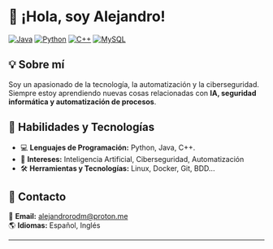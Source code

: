 # 👋 ¡Hola, soy Alejandro!

[![Java](https://img.shields.io/badge/Java-%23ED8B00.svg?logo=openjdk&logoColor=white)](#) 
[![Python](https://img.shields.io/badge/Python-3776AB?logo=python&logoColor=fff)](#)
[![C++](https://img.shields.io/badge/C++-%2300599C.svg?logo=c%2B%2B&logoColor=white)](#)
[![MySQL](https://img.shields.io/badge/MySQL-4479A1?logo=mysql&logoColor=fff)](#)

## 💡 Sobre mí
Soy un apasionado de la tecnología, la automatización y la ciberseguridad. Siempre estoy aprendiendo nuevas cosas relacionadas con **IA, seguridad informática y automatización de procesos**.

## 🚀 Habilidades y Tecnologías
- 💻 **Lenguajes de Programación:** Python, Java, C++.
- 🔐 **Intereses:** Inteligencia Artificial, Ciberseguridad, Automatización
- 🛠 **Herramientas y Tecnologías:** Linux, Docker, Git, BDD...

## 💬 Contacto
📩 **Email:** [alejandrorodm@proton.me](mailto:alejandrorodm@proton.me)  
🌎 **Idiomas:** Español, Inglés  

---

